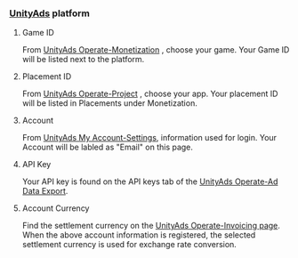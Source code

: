 ###   [UnityAds](http://unity3d.com/cn/services/ads) platform
1.  Game ID

    From [UnityAds Operate-Monetization](https://operate.dashboard.unity3d.com/organizations/18966722916835/overview/revenue) , choose your game. Your Game ID will be listed next to the platform.
2. Placement ID 

   From [UnityAds Operate-Project](https://operate.dashboard.unity3d.com/organizations/14568570411381/projects) , choose your app.  Your placement  ID will be listed in Placements under Monetization.
3. Account

    From [UnityAds My Account-Settings](https://id.unity.com/en/account/edit), information used for login. Your Account will be labled as "Email" on this page.
4. API Key

   Your API key is found on the API keys tab of the [UnityAds Operate-Ad Data Export](https://operate.dashboard.unity3d.com/organizations/14568570411381/apikey).
5.  Account Currency

    Find the settlement currency on the [UnityAds Operate-Invoicing page](https://operate.dashboard.unity3d.com/organizations/14568570411381/invoicing). When the above account information is registered, the selected settlement currency is used for exchange rate conversion.
